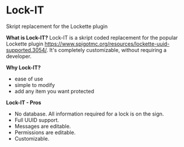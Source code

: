 # Lock-IT
Skript replacement for the Lockette plugin

<strong>What is Lock-IT?</strong>
Lock-IT is a skript coded replacement for the popular Lockette plugin https://www.spigotmc.org/resources/lockette-uuid-supported.3054/. It's completely customizable, without requiring a developer.

<strong>Why Lock-IT?</strong>
- ease of use
- simple to modify
- add any item you want protected

<strong>Lock-IT - Pros</strong>
- No database. All information required for a lock is on the sign.
- Full UUID support.
- Messages are editable.
- Permissions are editable.
- Customizable.
